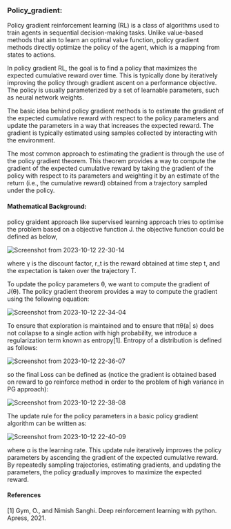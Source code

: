 ### Policy_gradient:
Policy gradient reinforcement learning (RL) is a class of algorithms used to train agents in sequential decision-making tasks. Unlike value-based methods that aim to learn an optimal value function, policy gradient methods directly optimize the policy of the agent, which is a mapping from states to actions.

In policy gradient RL, the goal is to find a policy that maximizes the expected cumulative reward over time. This is typically done by iteratively improving the policy through gradient ascent on a performance objective. The policy is usually parameterized by a set of learnable parameters, such as neural network weights.

The basic idea behind policy gradient methods is to estimate the gradient of the expected cumulative reward with respect to the policy parameters and update the parameters in a way that increases the expected reward. The gradient is typically estimated using samples collected by interacting with the environment.

The most common approach to estimating the gradient is through the use of the policy gradient theorem. This theorem provides a way to compute the gradient of the expected cumulative reward by taking the gradient of the policy with respect to its parameters and weighting it by an estimate of the return (i.e., the cumulative reward) obtained from a trajectory sampled under the policy.
#### Mathematical Background:
policy graident approach like supervised learning approach tries to optimise the problem based on a objective function J. 
the objective function could be defined as below,

![Screenshot from 2023-10-12 22-30-14](https://github.com/PeymanMawlani1993/Reinforcement-Learning/assets/103693616/1c8376a3-f78c-4819-a983-17f3d6e46e5f)

where γ is the discount factor, r_t is the reward obtained at time step t, and the expectation is taken over the trajectory T.

To update the policy parameters θ, we want to compute the gradient of J(θ). The policy gradient theorem provides a way to compute the gradient using the following equation:

![Screenshot from 2023-10-12 22-34-04](https://github.com/PeymanMawlani1993/Reinforcement-Learning/assets/103693616/f06b462e-791b-48fa-bcbc-8c67d51d3632)

To ensure that exploration is maintained and to ensure that πθ(a| s) does not collapse to a single action with high probability, we introduce a
regularization term known as entropy[1]. Entropy of a distribution is defined as follows:

![Screenshot from 2023-10-12 22-36-07](https://github.com/PeymanMawlani1993/Reinforcement-Learning/assets/103693616/5bd9eed9-1d21-4259-9423-63c2332b8653)

so the final Loss can be defined as (notice the gradient is obtained based on reward to go reinforce method in order to the problem of high variance in PG approach):

![Screenshot from 2023-10-12 22-38-08](https://github.com/PeymanMawlani1993/Reinforcement-Learning/assets/103693616/ea833ed7-e334-4597-b790-af9c0b63a92c)

The update rule for the policy parameters in a basic policy gradient algorithm can be written as:

![Screenshot from 2023-10-12 22-40-09](https://github.com/PeymanMawlani1993/Reinforcement-Learning/assets/103693616/9e72fd35-ce21-478d-a429-f952f94238ee)

where α is the learning rate.
This update rule iteratively improves the policy parameters by ascending the gradient of the expected cumulative reward. By repeatedly sampling trajectories, estimating gradients, and updating the parameters, the policy gradually improves to maximize the expected reward.

#### References
[1] Gym, O., and Nimish Sanghi. Deep reinforcement learning with python. Apress, 2021.




